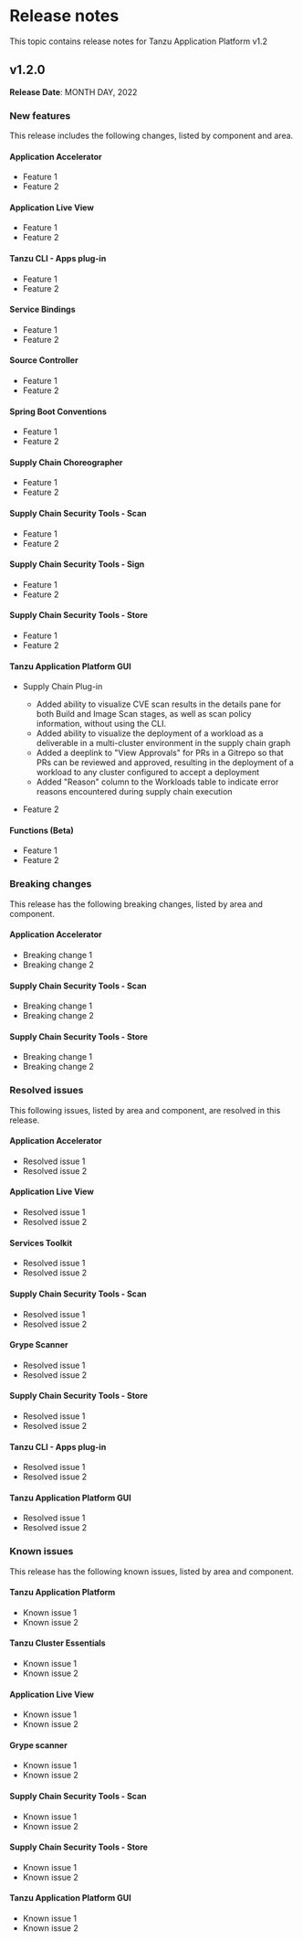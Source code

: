 # Release notes

This topic contains release notes for Tanzu Application Platform v1.2


## <a id='1-2-0'></a> v1.2.0

**Release Date**: MONTH DAY, 2022

### <a id='1-2-new-features'></a> New features


This release includes the following changes, listed by component and area.


#### <a id="app-acc-features"></a> Application Accelerator

- Feature 1
- Feature 2

#### Application Live View

- Feature 1
- Feature 2

#### Tanzu CLI - Apps plug-in

- Feature 1
- Feature 2

#### Service Bindings

- Feature 1
- Feature 2

#### Source Controller

- Feature 1
- Feature 2

#### Spring Boot Conventions

- Feature 1
- Feature 2

#### Supply Chain Choreographer

- Feature 1
- Feature 2

#### Supply Chain Security Tools - Scan

- Feature 1
- Feature 2

#### Supply Chain Security Tools - Sign

- Feature 1
- Feature 2

#### Supply Chain Security Tools - Store

- Feature 1
- Feature 2

#### Tanzu Application Platform GUI

- Supply Chain Plug-in
  - Added ability to visualize CVE scan results in the details pane for both Build and Image Scan stages, as well as scan policy information, without using the CLI. 
  - Added ability to visualize the deployment of a workload as a deliverable in a multi-cluster environment in the supply chain graph
  - Added a deeplink to "View Approvals" for PRs in a Gitrepo so that PRs can be reviewed and approved, resulting in the deployment of a workload to any cluster configured to accept a deployment
  - Added "Reason" column to the Workloads table to indicate error reasons encountered during supply chain execution
 
- Feature 2

#### Functions (Beta)

- Feature 1
- Feature 2


### <a id='1-2-breaking-changes'></a> Breaking changes

This release has the following breaking changes, listed by area and component.

#### <a id="app-acc-changes"></a> Application Accelerator

- Breaking change 1
- Breaking change 2

#### Supply Chain Security Tools - Scan

- Breaking change 1
- Breaking change 2

#### Supply Chain Security Tools - Store

- Breaking change 1
- Breaking change 2


### <a id='1-2-resolved-issues'></a> Resolved issues

This following issues, listed by area and component, are resolved in this release.


#### <a id="app-acc-resolved"></a> Application Accelerator

- Resolved issue 1
- Resolved issue 2

#### <a id="alv-resolved"></a> Application Live View

- Resolved issue 1
- Resolved issue 2

#### Services Toolkit

- Resolved issue 1
- Resolved issue 2

#### Supply Chain Security Tools - Scan

- Resolved issue 1
- Resolved issue 2

#### Grype Scanner

- Resolved issue 1
- Resolved issue 2

#### Supply Chain Security Tools - Store

- Resolved issue 1
- Resolved issue 2

#### Tanzu CLI - Apps plug-in

- Resolved issue 1
- Resolved issue 2

#### Tanzu Application Platform GUI

- Resolved issue 1
- Resolved issue 2


### <a id='1-2-known-issues'></a> Known issues

This release has the following known issues, listed by area and component.

#### Tanzu Application Platform

- Known issue 1
- Known issue 2

#### Tanzu Cluster Essentials

- Known issue 1
- Known issue 2

#### Application Live View

- Known issue 1
- Known issue 2

#### Grype scanner

- Known issue 1
- Known issue 2

#### Supply Chain Security Tools - Scan

- Known issue 1
- Known issue 2

#### Supply Chain Security Tools - Store

- Known issue 1
- Known issue 2

#### Tanzu Application Platform GUI

- Known issue 1
- Known issue 2
